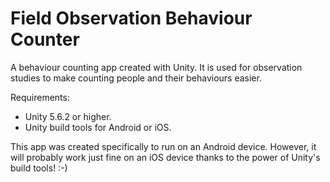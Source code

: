 # Field Observation Behaviour Counter
A behaviour counting app created with Unity. It is used for observation studies to make counting people and their behaviours easier.

Requirements:
- Unity 5.6.2 or higher.
- Unity build tools for Android or iOS.

This app was created specifically to run on an Android device. However, it will probably work just fine on an iOS device thanks to the power of Unity's build tools! :-)
